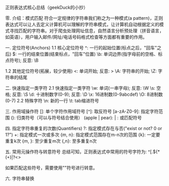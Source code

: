 正则表达式核心总结（geekDuck的小抄）

零. 介绍：模式匹配
符合一定规律的字符串我们称之为一种模式(a pattern)，正则表达式可以让人去定义计算机可以理解的字符串模式，让计算机自动根据定义的模式寻找匹配的字符串。对于爬虫处理网址信息，自然语言分析预处理（拼音语言，如英语），用户输入邮件/网址/电话号码格式检查等方面都有重要的作用。


一. 定位符号(Anchors)
1.1 核心定位符号
^: 一行的起始位置(标点之后，"回车"之后)
$: 一行的结束位置(结束标点，"回车"位置)
\b: 单词边界(指字母前的空格、标点符号); 反意: \B


1.2 其他定位符号(拓展，较少使用)
\<: 单词开始; 反意: \>
\A: 字符串的开始; \Z: 字符串的结尾


二. 快速指定一类字符
2.1 快速指定一类字符
\w: 单词(一串字母); 反意: \W
\s: 空格; 反意: \S
\d: 十进制数字(0-9); 反意: \D
\x: 16进制数(0-9abcdef)
\O: 8进制数(0-7)
2.2 特殊字符
\n: 新的一行
\t: tab缩进符号


三. 作用域操作符
[]: 单个字符作用域符号
    [^]: 取反符号
    [a-zA-Z0-9]: 指定字符范围
(): 归类符号（可以与符号结合使用）
    (apple | pear): 
| : 或匹配符号


四. 指定字符串重复的次数(Quantifiers)
?: 指定模式存在与否("exist or not? 0 or 1?")
+: 指定模式一次或多次
{m, n}: 指定模式范围存在m-n次的范围
    {k}: 一定要重复k次
    {m, }: 至少重复m次
    {,n}:  至多重复n次


五. 常用元操作符与转意符号
总结可知，正则表达式中常用的符号字符为: 
^[.${*(\+)|?<>

如果匹配这些符号，需要使用"\"符号进行转意。


六. 字符串替换

